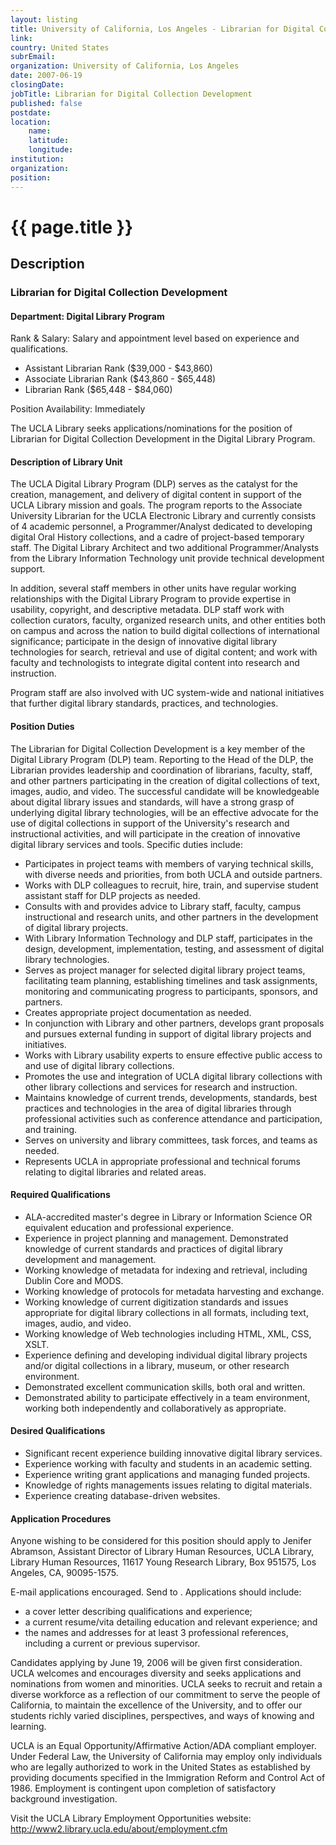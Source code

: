 ```yaml
---
layout: listing
title: University of California, Los Angeles - Librarian for Digital Collection Development
link:
country: United States
subrEmail: 
organization: University of California, Los Angeles 
date: 2007-06-19
closingDate: 
jobTitle: Librarian for Digital Collection Development
published: false
postdate:
location:
    name: 
    latitude: 
    longitude: 
institution: 
organization: 
position: 
--- 
```



# {{ page.title }}

## Description










<h3>Librarian for Digital Collection Development</h3>


<h4>Department: Digital Library Program</h4>

<p>Rank & Salary: Salary and appointment level based on experience and qualifications.</p>

<ul>
<li>Assistant Librarian Rank  ($39,000 - $43,860)</li>
<li>Associate Librarian Rank ($43,860 - $65,448)</li>
<li>Librarian Rank ($65,448 - $84,060)</li>
</ul>

<p>Position Availability: Immediately</h4>


<p>The UCLA Library seeks applications/nominations for the position of Librarian for Digital Collection Development in the Digital Library Program.</p>

<h4>Description of Library Unit</h4>

<p>The UCLA Digital Library Program (DLP) serves as the catalyst for the creation, management, and delivery of digital content in support of the UCLA Library mission and goals.  The program reports to the Associate University Librarian for the UCLA Electronic Library and currently consists of 4 academic personnel, a Programmer/Analyst dedicated to developing digital Oral History collections, and a cadre of project-based temporary staff.  The Digital Library Architect and two additional Programmer/Analysts from the Library Information Technology unit provide technical development support.</p>

<p>In addition, several staff members in other units have regular working relationships with the Digital Library Program to provide expertise in usability, copyright, and descriptive metadata.  DLP staff work with collection curators, faculty, organized research units, and other entities both on campus and across the nation to build digital collections of international significance; participate in the design of innovative digital library technologies for search, retrieval and use of digital content; and work with faculty and technologists to integrate digital content into research and instruction.</p>

<p>Program staff are also involved with UC system-wide and national initiatives that further digital library standards, practices, and technologies.</p>

<h4>Position Duties</h4>

<p>The Librarian for Digital Collection Development is a key member of the Digital Library Program (DLP) team. Reporting to the Head of the DLP, the Librarian provides leadership and coordination of librarians, faculty, staff, and other partners participating in the creation of digital collections of text, images, audio, and video.  The successful candidate will be knowledgeable about digital library issues and standards, will have a strong grasp of underlying digital library technologies, will be an effective advocate for the use of digital collections in support of the University's research and instructional activities, and will participate in the creation of innovative digital library services and tools.  Specific duties include:</p>

<ul>
<li>Participates in project teams with members of varying technical skills, with diverse needs and priorities, from both UCLA and outside partners.</li>

<li>Works with DLP colleagues to recruit, hire, train, and supervise student assistant staff for DLP projects as needed.</li>

<li>Consults with and provides advice to Library staff, faculty, campus instructional and research units, and other partners in the development of digital library projects.</li>

<li>With Library Information Technology and DLP staff, participates in the design, development, implementation, testing, and assessment of digital library technologies.</li>

<li>Serves as project manager for selected digital library project teams, facilitating team planning, establishing timelines and task assignments, monitoring and communicating progress to participants, sponsors, and partners.</li>

<li>Creates appropriate project documentation as needed.</li>

<li>In conjunction with Library and other partners, develops grant proposals and pursues external funding in support of digital library projects and initiatives.</li>

<li>Works with Library usability experts to ensure effective public access to and use of digital library collections.</li>

<li>Promotes the use and integration of UCLA digital library collections with other library collections and services for research and instruction.</li>

<li>Maintains knowledge of current trends, developments, standards, best practices and technologies in the area of digital libraries through professional activities such as conference attendance and participation, and training.</li>

<li>Serves on university and library committees, task forces, and teams as needed.</li>

<li>Represents UCLA in appropriate professional and technical forums relating to digital libraries and related areas.</li>

</ul>

<h4>Required Qualifications</h4>

<ul>
<li>ALA-accredited master's degree in Library or Information Science OR equivalent education and professional experience.</li>

<li>Experience in project planning and management.  Demonstrated knowledge of current standards and practices of digital library development and management.</li>

<li>Working knowledge of metadata for indexing and retrieval, including Dublin Core and MODS.</li>
<li>Working knowledge of protocols for metadata harvesting and exchange.</li>
<li>Working knowledge of current digitization standards and issues appropriate for digital library collections in all formats, including text, images, audio, and video.</li>
<li>Working knowledge of Web technologies including HTML, XML, CSS, XSLT.</li>
<li>Experience defining and developing individual digital library projects and/or digital collections in a library, museum, or other research environment.</li>
<li>Demonstrated excellent communication skills, both oral and written.</li>
<li>Demonstrated ability to participate effectively in a team environment, working both independently and collaboratively as appropriate.</li>

</ul>

<h4>Desired Qualifications</h4>

<ul>

<li>Significant recent experience building innovative digital library services.</li>
<li>Experience working with faculty and students in an academic setting.</li>
<li>Experience writing grant applications and managing funded projects.</li>
<li>Knowledge of rights managements issues relating to digital materials.</li>
<li>Experience creating database-driven websites.</li>

</ul>

<h4>Application Procedures</h4>

<p>Anyone wishing to be considered for this position should apply to Jenifer Abramson, Assistant Director of Library Human Resources, UCLA Library, Library Human Resources, 11617 Young Research Library, Box 951575, Los Angeles, CA, 90095-1575.</p>

<p>E-mail applications encouraged.  Send to <mailto:jobs-hr@library.ucla.edu>.
Applications should include:
<ul>
   <li>a cover letter describing qualifications and experience;</li>
   <li>a current resume/vita detailing education and relevant experience; and</li>
   <li>the names and addresses for at least 3 professional references, including a current or previous supervisor.</li>

</ul>

<p>Candidates applying by June 19, 2006 will be given first consideration.  UCLA welcomes and encourages diversity and seeks applications and nominations from women and minorities.  UCLA seeks to recruit and retain a diverse workforce as a reflection of our commitment to serve the people of California, to maintain the excellence of the University, and to offer our students richly varied disciplines, perspectives, and ways of knowing and learning.</p>


<p>UCLA is an Equal Opportunity/Affirmative Action/ADA compliant employer.  Under Federal Law, the University of California may employ only individuals who are legally authorized to work in the United States as established by providing documents specified in the Immigration Reform and Control Act of 1986.  Employment is contingent upon completion of satisfactory background investigation.</p>

<p>Visit the UCLA Library Employment Opportunities website:<br/>
<a href="http://www2.library.ucla.edu/about/employment.cfm">http://www2.library.ucla.edu/about/employment.cfm</a></p>
